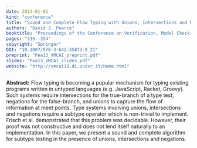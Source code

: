 ```yaml
---
date: 2013-01-01
kind: "conference"
title: "Sound and Complete Flow Typing with Unions, Intersections and Negations"
authors: "David J. Pearce"
booktitle: "Proceedings of the Conference on Verification, Model Checking, and Abstract Interpretation (VMCAI)"
pages: "335--354"
copyright: "Springer"
DOI: "10.1007/978-3-642-35873-9_21"
preprint: "Pea13_VMCAI_preprint.pdf"
slides: "Pea13_VMCAI_slides.pdf"
website: "http://vmcai13.di.univr.it/Home.html"
---
```


**Abstract:** Flow typing is becoming a popular mechanism for typing existing programs written in untyped languages (e.g. JavaScript, Racket, Groovy). Such systems require intersections for the true-branch of a type test, negations for the false-branch, and unions to capture the flow of information at meet points. Type systems involving unions, intersections and negations require a subtype operator which is non-trivial to implement. Frisch et al. demonstrated that this problem was decidable. However, their proof was not constructive and does not lend itself naturally to an implementation. In this paper, we present a sound and complete algorithm for subtype testing in the presence of unions, intersections and negations.